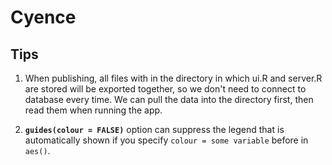 # Cyence
## Tips
1. When publishing, all files with in the directory in which ui.R and server.R are stored will be exported together, so we don't need to connect to database every time. We can pull the data into the directory first, then read them when running the app.

2. **`guides(colour = FALSE)`** option can suppress the legend that is automatically shown if you specify `colour = some variable` before in `aes()`.
